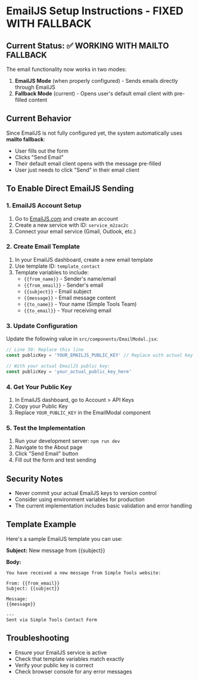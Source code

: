 # EmailJS Setup Instructions - FIXED WITH FALLBACK

## Current Status: ✅ WORKING WITH MAILTO FALLBACK

The email functionality now works in two modes:
1. **EmailJS Mode** (when properly configured) - Sends emails directly through EmailJS
2. **Fallback Mode** (current) - Opens user's default email client with pre-filled content

## Current Behavior
Since EmailJS is not fully configured yet, the system automatically uses **mailto fallback**:
- User fills out the form
- Clicks "Send Email" 
- Their default email client opens with the message pre-filled
- User just needs to click "Send" in their email client

## To Enable Direct EmailJS Sending

### 1. EmailJS Account Setup
1. Go to [EmailJS.com](https://www.emailjs.com/) and create an account
2. Create a new service with ID: `service_m2zac2c`
3. Connect your email service (Gmail, Outlook, etc.)

### 2. Create Email Template
1. In your EmailJS dashboard, create a new email template
2. Use template ID: `template_contact`
3. Template variables to include:
   - `{{from_name}}` - Sender's name/email
   - `{{from_email}}` - Sender's email
   - `{{subject}}` - Email subject
   - `{{message}}` - Email message content
   - `{{to_name}}` - Your name (Simple Tools Team)
   - `{{to_email}}` - Your receiving email

### 3. Update Configuration
Update the following value in `src/components/EmailModal.jsx`:

```javascript
// Line 30: Replace this line
const publicKey = 'YOUR_EMAILJS_PUBLIC_KEY' // Replace with actual key

// With your actual EmailJS public key:
const publicKey = 'your_actual_public_key_here'
```

### 4. Get Your Public Key
1. In EmailJS dashboard, go to Account > API Keys
2. Copy your Public Key
3. Replace `YOUR_PUBLIC_KEY` in the EmailModal component

### 5. Test the Implementation
1. Run your development server: `npm run dev`
2. Navigate to the About page
3. Click "Send Email" button
4. Fill out the form and test sending

## Security Notes
- Never commit your actual EmailJS keys to version control
- Consider using environment variables for production
- The current implementation includes basic validation and error handling

## Template Example
Here's a sample EmailJS template you can use:

**Subject:** New message from {{subject}}

**Body:**
```
You have received a new message from Simple Tools website:

From: {{from_email}}
Subject: {{subject}}

Message:
{{message}}

---
Sent via Simple Tools Contact Form
```

## Troubleshooting
- Ensure your EmailJS service is active
- Check that template variables match exactly
- Verify your public key is correct
- Check browser console for any error messages

